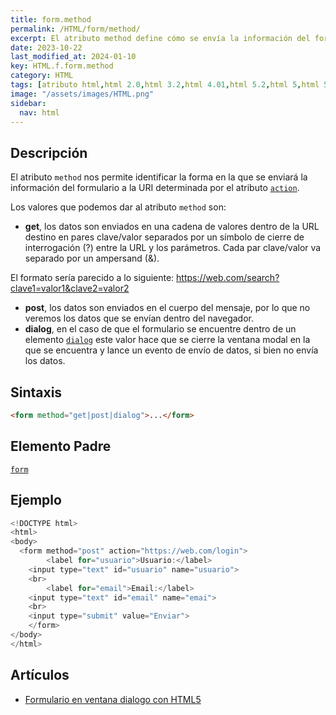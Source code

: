 ```yaml
---
title: form.method
permalink: /HTML/form/method/
excerpt: El atributo method define cómo se envía la información del formulario. Puede ser get, post o dialog.
date: 2023-10-22
last_modified_at: 2024-01-10
key: HTML.f.form.method
category: HTML
tags: [atributo html,html 2.0,html 3.2,html 4.01,html 5.2,html 5,html 5.1,xhtml 1.0,xhtml 1.1]
image: "/assets/images/HTML.png"
sidebar:
  nav: html
---
```


## Descripción


El atributo `method` nos permite identificar la forma en la que se enviará la información del formulario a la URI determinada por el atributo [`action`](https://w3api.com/HTML/form/action/).


Los valores que podemos dar al atributo `method` son:

- **get**, los datos son enviados en una cadena de valores dentro de la URL destino en pares clave/valor separados por un símbolo de cierre de interrogación (?) entre la URL y los parámetros. Cada par clave/valor va separado por un ampersand (&).

El formato sería parecido a lo siguiente:
https://web.com/search?clave1=valor1&clave2=valor2
- **post**, los datos son enviados en el cuerpo del mensaje, por lo que no veremos los datos que se envían dentro del navegador.
- **dialog**, en el caso de que el formulario se encuentre dentro de un elemento [`dialog`](https://w3api.com/HTML/dialog/) este valor hace que se cierre la ventana modal en la que se encuentra y lance un evento de envío de datos, si bien no envía los datos.

## Sintaxis


```html
<form method="get|post|dialog">...</form>
```


## Elemento Padre


[`form`](https://www.w3api.com/HTML/form/)


## Ejemplo


```java
<!DOCTYPE html>
<html>
<body>
  <form method="post" action="https://web.com/login">
		<label for="usuario">Usuario:</label>    
    <input type="text" id="usuario" name="usuario">
    <br>
		<label for="email">Email:</label>
    <input type="text" id="email" name="emai">
    <br>
    <input type="submit" value="Enviar">
	</form>
</body>
</html>
```


## Artículos

- [Formulario en ventana dialogo con HTML5](https://lineadecodigo.com/html5/formulario-en-ventana-dialogo-con-html5/)
